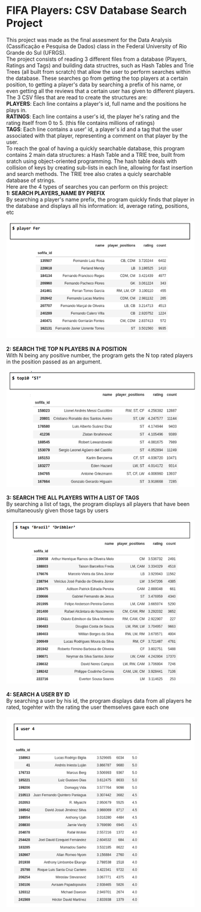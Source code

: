 # FIFA Players: CSV Database Search Project
This project was made as the final assesment for the Data Analysis (Cassificação e Pesquisa de Dados) class in the Federal University of Rio Grande do Sul (UFRGS). 
<br>
The project consists of reading 3 different files from a database (Players, Ratings and Tags) and building data structres, such as Hash Tables and Trie Trees (all built from scratch) that allow the user to perform searches within the database. These searches go from getting the top players at a certain position, to getting a player's data by searching a prefix of his name, or even getting all the reviews that a certain user has given to different players.
<br>
The 3 CSV files that are read to create the structures are: <br>
<b>PLAYERS</b>: Each line contains a player's id, full name and the positions he plays in.
<br>
<b>RATINGS</b>: Each line contains a user's id, the player he's rating and the rating itself from 0 to 5. (this file contains millions of ratings)
<br>
<b>TAGS</b>: Each line contains a user' id, a player's id and a tag that the user associated with that player, representing a comment on that player by the user.
<br>
To reach the goal of having a quickly searchable database, this program contains 2 main data structures: a Hash Table and a TRIE tree, built from sratch using object-oriented programming. The hash table deals with collision of keys by creating sub-lists in each line, allowing for fast insertion and search methods. The TRIE tree also crates a quicly searchable database of strings. <br>
Here are the 4 types of searches you can perform on this project: <br>
<b>1: SEARCH PLAYERS_NAME BY PREFIX</b> <br>
By searching a player's name prefix, the program quickly finds that player in the database and displays all his information: id, average rating, positions, etc <br>
<br>
<img src="documentacao/search_prefix.png">
<br><br>
<b>2: SEARCH THE TOP N PLAYERS IN A POSITION</b> <br>
With N being any positive number, the program gets the N top rated players in the position passed as an argument. <br><br>
<img src="documentacao/search_topn.png">
<br><br>
<b>3: SEARCH THE ALL PLAYERS WITH A LIST OF TAGS</b> <br>
By searching a list of tags, the program displays all players that have been simultaneously given those tags by users <br><br>
<img src="documentacao/search_tags.png">
<br><br>
<b>4: SEARCH A USER BY ID</b> <br>
By searching a user by his id, the program displays data from all players he rated, togehter with the rating the user themselves gave each one <br><br>
<img src="documentacao/search_user.png">
<br>
